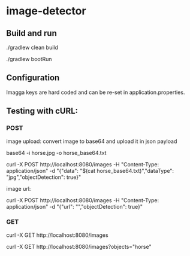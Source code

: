 # image-detector

## Build and run

./gradlew clean build

./gradlew bootRun

## Configuration

Imagga keys are hard coded and can be re-set in application.properties.

## Testing with cURL:

### POST

image upload: convert image to base64 and upload it in json payload

base64 -i horse.jpg -o horse_base64.txt

curl -X POST http://localhost:8080/images -H "Content-Type: application/json" -d "{\"data\": \"$(cat horse_base64.txt)\",\"dataType\": \"jpg\",\"objectDetection\": true}"


image url:

curl -X POST http://localhost:8080/images -H "Content-Type: application/json" -d "{\"url\": \"<url goes here>\",\"objectDetection\": true}"

### GET

curl -X GET http://localhost:8080/images

curl -X GET http://localhost:8080/images?objects="horse"


